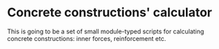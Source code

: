 # Concrete constructions' calculator
This is going to be a set of small module-typed scripts for calculating concrete constructions: inner forces, reinforcement etc.
